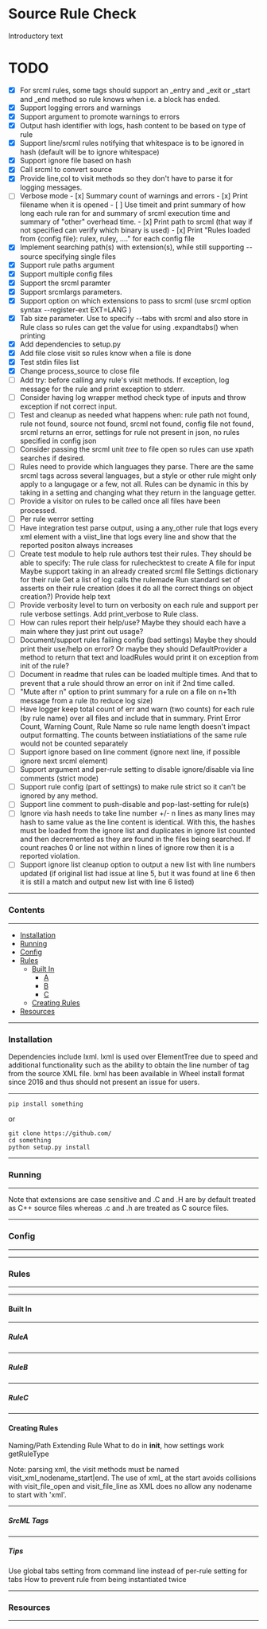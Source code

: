 # Source Rule Check
Introductory text

# TODO
- [x] For srcml rules, some tags should support an _entry and _exit or _start and _end method so rule knows when i.e. a block has ended.
- [x] Support logging errors and warnings
- [x] Support argument to promote warnings to errors
- [x] Output hash identifier with logs, hash content to be based on type of rule
- [x] Support line/srcml rules notifying that whitespace is to be ignored in hash (default will be to ignore whitespace)
- [x] Support ignore file based on hash
- [x] Call srcml to convert source
- [x] Provide line,col to visit methods so they don't have to parse it for logging messages.
- [ ] Verbose mode
        - [x] Summary count of warnings and errors
        - [x] Print filename when it is opened
        - [ ] Use timeit and print summary of how long each rule ran for and summary of srcml execution time and summary of "other" overhead time.
        - [x] Print path to srcml (that way if not specified can verify which binary is used)
        - [x] Print "Rules loaded from {config file}: rulex, ruley, ...." for each config file
- [x] Implement searching path(s) with extension(s), while still supporting --source specifying single files
- [x] Support rule paths argument
- [x] Support multiple config files
- [x] Support the srcml paramter
- [x] Support srcmlargs parameters.
- [x] Support option on which extensions to pass to srcml (use srcml option syntax --register-ext EXT=LANG )
- [x] Tab size parameter. Use to specify --tabs with srcml and also store in Rule class so rules can get the value for using .expandtabs() when printing
- [x] Add dependencies to setup.py
- [x] Add file close visit so rules know when a file is done
- [x] Test stdin files list
- [x] Change process_source to close file
- [ ] Add try: before calling any rule's visit methods. If exception, log message for the rule and print exception to stderr.
- [ ] Consider having log wrapper method check type of inputs and throw exception if not correct input.
- [ ] Test and cleanup as needed what happens when: rule path not found, rule not found, source not found, srcml not found, config file not found, srcml returns an error, settings for rule not present in json, no rules specified in config json    
- [ ] Consider passing the srcml unit _tree_ to file open so rules can use xpath searches if desired.
- [ ] Rules need to provide which languages they parse. There are the same srcml tags across several languages, but a style or other rule might only apply to a langugage or a few, not all.
         Rules can be dynamic in this by taking in a setting and changing what they return in the language getter.
- [ ] Provide a visitor on rules to be called once all files have been processed. 
- [ ] Per rule werror setting
- [ ] Have integration test parse output, using a any_other rule that logs every xml element with a viist_line that logs every line and show that the reported positon always increases
- [ ] Create test module to help rule authors test their rules. They should be able to specify:
          The rule class for rulechecktest to create
          A file for input
          	Maybe support taking in an already created srcml file
          Settings dictionary for their rule
          Get a list of log calls the rulemade
          Run standard set of asserts on their rule creation (does it do all the correct things on object creation?)
          Provide help text
- [ ] Provide verbosity level to turn on verbosity on each rule and support per rule verbose settings. Add print_verbose to Rule class.
- [ ] How can rules report their help/use? Maybe they should each have a main where they just print out usage? 
- [ ] Document/support rules failing config (bad settings) Maybe they should print their use/help on error? Or maybe they should DefaultProvider      a method to return that text and loadRules would print it on exception from init of the rule?
- [ ] Document in readme that rules can be loaded multiple times. And that to prevent that a rule should throw an error on init if 2nd time called.
- [ ] "Mute after n" option to print summary for a rule on a file on n+1th message from a rule (to reduce log size)
- [ ] Have logger keep total count of err and warn (two counts) for each rule (by rule name) over all files and include that in summary. Print Error Count, Warning Count, Rule Name so rule name length doesn't impact output formatting.
         The counts between instiatiations of the same rule would not be counted separately 
- [ ] Support ignore based on line comment (ignore next line, if possible ignore next srcml element)
- [ ] Support argument and per-rule setting to disable ignore/disable via line comments (strict mode)
- [ ] Support rule config (part of settings) to make rule strict so it can't be ignored by any method.
- [ ] Support line comment to push-disable and pop-last-setting for rule(s)
- [ ] Ignore via hash needs to take line number +/- n lines as many lines may hash to same value as the line content is identical. With this, 
      the hashes must be loaded from the ignore list and duplicates in ignore list counted and then decremented as they are found in the 
      files being searched. If count reaches 0 or line not within n lines of ignore row then it is a reported violation.
- [ ] Support ignore list cleanup option to output a new list with line numbers updated (if original list had issue at line 5, but it was found at line 6 then it is still a match and output new list with line 6 listed)

___

### Contents
___
* [Installation](#installation)
* [Running](#running)
* [Config](#config)
* [Rules](#rules)
  * [Built In](#built-in)
    * [A](#ruleA)
    * [B](#ruleA)
    * [C](#ruleA)
  * [Creating Rules](#creating-rules)
* [Resources](#resources)

___
### Installation

Dependencies include lxml. lxml is used over ElementTree due to speed and additional functionality such as the ability
to obtain the line number of tag from the source XML file. lxml has been available in Wheel install format since 2016
and thus should not present an issue for users.

___
```
pip install something
```

or

```
git clone https://github.com/
cd something
python setup.py install
```

___
### Running
___

Note that extensions are case sensitive and .C and .H are by default treated as C++ source files whereas .c and .h
are treated as C source files.

___
### Config
___

___
### Rules
___

___
#### Built In

___
##### RuleA

___
##### RuleB

___
##### RuleC

___
#### Creating Rules

Naming/Path
Extending Rule
What to do in __init__, how settings work
getRuleType

Note: parsing xml, the visit methods must be named visit_xml_nodename_start|end. The use of xml_ at the start
avoids collisions with visit_file_open and visit_file_line as XML does no allow any nodename to start with 'xml'.
___
##### SrcML Tags
___
##### Tips
Use global tabs setting from command line instead of per-rule setting for tabs
How to prevent rule from being instantiated twice

___
### Resources
___